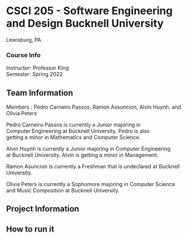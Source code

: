 
# CSCI 205 - Software Engineering and Design Bucknell University
Lewisburg, PA
### Course Info
Instructor: Professor King\
Semester: Spring 2022
## Team Information
Members : Pedro Carneiro Passos, Ramon Assuncion, Alvin Huynh, and Olivia Peters

Pedro Carneiro Passos is currently a Junior majoring in\
Computer Engineering at Bucknell University. Pedro is also\
getting a minor in Mathematics and Computer Science.

Alvin Huynh is currently a Junior majoring in Computer Engineering\
at Bucknell University. Alvin is getting a minor in Management.

Ramon Asuncion is currently a Freshman that is undeclared at Bucknell University. 

Olivia Peters is currently a Sophomore majoring in Computer Science\
and Music Composition at Bucknell University. 

## Project Information


## How to run it
